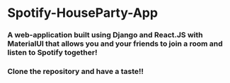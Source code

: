# Spotify-HouseParty-App

### A web-application built using <b>Django</b> and <b>React.JS</b> with <b>MaterialUI</b> that allows you and your friends to join a room and listen to Spotify together!

### Clone the repository and have a taste!!
